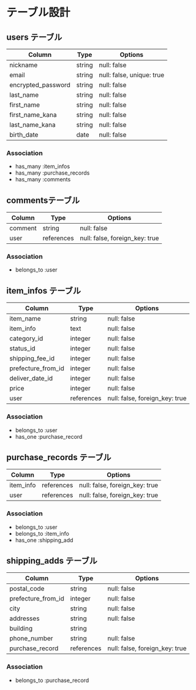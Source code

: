 # テーブル設計

## users テーブル

| Column                | Type   | Options                   |
| --------------------- | ------ | ------------------------- |
| nickname              | string | null: false               |
| email                 | string | null: false, unique: true |
| encrypted_password    | string | null: false               |
| last_name             | string | null: false               |
| first_name            | string | null: false               |
| first_name_kana       | string | null: false               |
| last_name_kana        | string | null: false               |
| birth_date            | date   | null: false               |

### Association

- has_many :item_infos
- has_many :purchase_records
- has_many :comments


## commentsテーブル

| Column          | Type       | Options                        |
| --------------- | ---------- | ------------------------------ |
| comment         | string     | null: false                    |
| user            | references | null: false, foreign_key: true |

### Association

- belongs_to :user


## item_infos テーブル

| Column             | Type       | Options                        |
| ------------------ | ---------- | ------------------------------ |
| item_name          | string     | null: false                    |
| item_info          | text       | null: false                    |
| category_id        | integer    | null: false                    |
| status_id          | integer    | null: false                    |
| shipping_fee_id    | integer    | null: false                    |
| prefecture_from_id | integer    | null: false                    |
| deliver_date_id    | integer    | null: false                    |
| price              | integer    | null: false                    |
| user               | references | null: false, foreign_key: true |

### Association    

- belongs_to :user
- has_one :purchase_record


##  purchase_records テーブル

| Column          | Type       | Options                        |
| --------------- | ---------- | ------------------------------ |
| item_info       | references | null: false, foreign_key: true |
| user            | references | null: false, foreign_key: true |

### Association

- belongs_to :user
- belongs_to :item_info
- has_one :shipping_add


##  shipping_adds テーブル 

| Column             | Type       | Options                        |
| ------------------ | ---------- | ------------------------------ |
| postal_code        | string     | null: false                    |
| prefecture_from_id | integer    | null: false                    |
| city               | string     | null: false                    |
| addresses          | string     | null: false                    |
| building           | string     |                                |
| phone_number       | string     | null: false                    |
| purchase_record    | references | null: false, foreign_key: true |

### Association

- belongs_to :purchase_record

